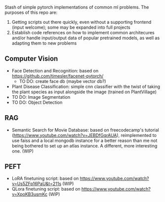 Stash of simple pytorch implementations of common ml problems. The purposes of this repo are:
1. Getting scripts out there quickly, even without a supporting frontend (input welcome); some may be expanded into full projects
2. Establish code references on how to implement common architecures and/or handle input/output data of popular pretrained models, as well as adapting them to new problems

## Computer Vision
- Face Detection and Recognition: based on https://github.com/timesler/facenet-pytorch/
    - TO DO: create face db (maybe vector db?)
- Plant Disease Classification: simple cnn classifier with the twist of taking the plant species as input alongside the image (trained on PlantVillage)
- TO DO: Image Segmentation
- TO DO: Object Detection

## RAG
- Semantic Search for Movie Database: based on freecodecamp's tutorial (https://www.youtube.com/watch?v=JEBDfGqrAUA), reimplemented to use faiss and a local mongodb instance for a better reason than me not being bothered to set up an atlas instance. A different, more interesting one. (WIP)

## PEFT
- LoRA finetuning script: based on https://www.youtube.com/watch?v=Us5ZFp16PaU&t=211s (WIP)
- QLora finetuning script: based on https://www.youtube.com/watch?v=XpoKB3usmKc (WIP)
